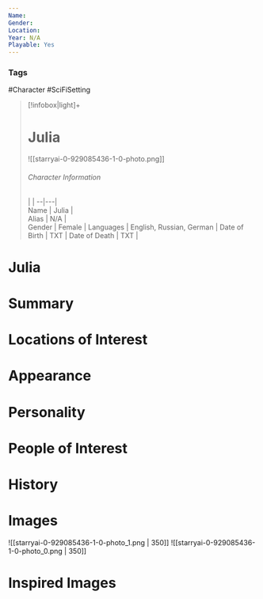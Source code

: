 ```yaml
---
Name: 
Gender: 
Location: 
Year: N/A
Playable: Yes
---
```


### Tags
#Character #SciFiSetting 


> [!infobox|light]+  
> # Julia  
> ![[starryai-0-929085436-1-0-photo.png]]
> ###### Character Information
>  |   |
> --|---|  
> Name | Julia |  
> Alias | N/A |  
> Gender | Female |
> Languages | English, Russian, German |
> Date of Birth | TXT |
> Date of Death | TXT |


# Julia

# Summary

# Locations of Interest

# Appearance

# Personality

# People of Interest

# History

# Images
![[starryai-0-929085436-1-0-photo_1.png | 350]]
![[starryai-0-929085436-1-0-photo_0.png | 350]]

# Inspired Images
